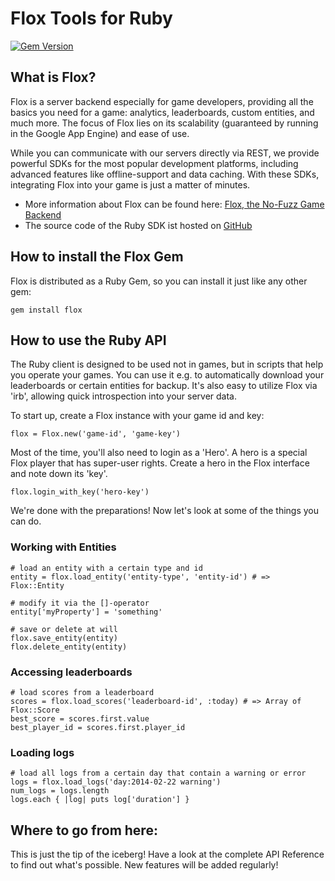 # Flox Tools for Ruby

[![Gem Version](https://badge.fury.io/rb/flox.png)](http://badge.fury.io/rb/flox)

## What is Flox?

Flox is a server backend especially for game developers, providing all the basics you need for a game: analytics, leaderboards, custom entities, and much more. The focus of Flox lies on its scalability (guaranteed by running in the Google App Engine) and ease of use.

While you can communicate with our servers directly via REST, we provide powerful SDKs for the most popular development platforms, including advanced features like offline-support and data caching. With these SDKs, integrating Flox into your game is just a matter of minutes.

* More information about Flox can be found here: [Flox, the No-Fuzz Game Backend](http://www.flox.cc)
* The source code of the Ruby SDK ist hosted on [GitHub](https://github.com/Gamua/Flox-Ruby)

## How to install the Flox Gem

Flox is distributed as a Ruby Gem, so you can install it just like any other gem:

    gem install flox

## How to use the Ruby API

The Ruby client is designed to be used not in games, but in scripts that help you operate your games. You can use it e.g. to automatically download your leaderboards or certain entities for backup. It's also easy to utilize Flox via 'irb', allowing quick introspection into your server data.

To start up, create a Flox instance with your game id and key:

    flox = Flox.new('game-id', 'game-key')

Most of the time, you'll also need to login as a 'Hero'. A hero is a special Flox player that has super-user rights. Create a hero in the Flox interface and note down its 'key'.

    flox.login_with_key('hero-key')

We're done with the preparations! Now let's look at some of the things you can do.

### Working with Entities

    # load an entity with a certain type and id
    entity = flox.load_entity('entity-type', 'entity-id') # => Flox::Entity

    # modify it via the []-operator
    entity['myProperty'] = 'something'

    # save or delete at will
    flox.save_entity(entity)
    flox.delete_entity(entity)

### Accessing leaderboards

    # load scores from a leaderboard
    scores = flox.load_scores('leaderboard-id', :today) # => Array of Flox::Score
    best_score = scores.first.value
    best_player_id = scores.first.player_id

### Loading logs

    # load all logs from a certain day that contain a warning or error
    logs = flox.load_logs('day:2014-02-22 warning')
    num_logs = logs.length
    logs.each { |log| puts log['duration'] }

## Where to go from here:

This is just the tip of the iceberg! Have a look at the complete API Reference to find out what's possible. New features will be added regularly!
